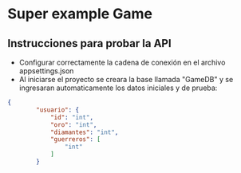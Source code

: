 
# Super example Game

## Instrucciones para probar la API

* Configurar correctamente la cadena de conexión en el archivo appsettings.json
* Al iniciarse el proyecto se creara la base llamada "GameDB" y se ingresaran automaticamente los datos iniciales y de prueba:
```json
{
		"usuario": {
			"id": "int",
			"oro": "int",
			"diamantes": "int",
			"guerreros": [
				"int"
			]
		}
```
